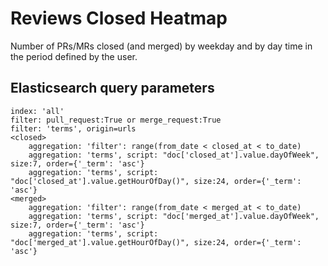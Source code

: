 # Reviews Closed Heatmap

Number of PRs/MRs closed (and merged) by weekday and by day time in the period defined by the user.

## Elasticsearch query parameters
```
index: 'all'
filter: pull_request:True or merge_request:True
filter: 'terms', origin=urls
<closed>
    aggregation: 'filter': range(from_date < closed_at < to_date)
    aggregation: 'terms', script: "doc['closed_at'].value.dayOfWeek", size:7, order={'_term': 'asc'}
    aggregation: 'terms', script: "doc['closed_at'].value.getHourOfDay()", size:24, order={'_term': 'asc'}
<merged>
    aggregation: 'filter': range(from_date < merged_at < to_date)
    aggregation: 'terms', script: "doc['merged_at'].value.dayOfWeek", size:7, order={'_term': 'asc'}
    aggregation: 'terms', script: "doc['merged_at'].value.getHourOfDay()", size:24, order={'_term': 'asc'}
```
